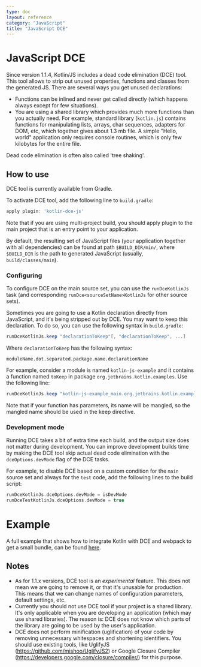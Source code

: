 ```yaml
---
type: doc
layout: reference
category: "JavaScript"
title: "JavaScript DCE"
---
```


# JavaScript DCE

Since version 1.1.4, Kotlin/JS includes a dead code elimination (DCE) tool.
This tool allows to strip out unused properties, functions and classes from the generated JS.
There are several ways you get unused declarations:

* Functions can be inlined and never get called directly (which happens always except for few situations).
* You are using a shared library which provides much more functions than you actually need.
  For example, standard library (`kotlin.js`) contains functions for manipulating lists, arrays, char sequences,
  adapters for DOM, etc, which together gives about 1.3 mb file. A simple "Hello, world" application only requires
  console routines, which is only few kilobytes for the entire file.

Dead code elimination is often also called 'tree shaking'.


## How to use

DCE tool is currently available from Gradle.

To activate DCE tool, add the following line to `build.gradle`:

``` groovy
apply plugin: 'kotlin-dce-js'
```

Note that if you are using multi-project build, you should apply plugin to the main project that is an entry point to your application.

By default, the resulting set of JavaScript files (your application together with all dependencies) 
can be found at path `$BUILD_DIR/min/`, where `$BUILD_DIR` is the path to generated JavaScript
(usually, `build/classes/main`).


### Configuring

To configure DCE on the main source set, you can use the `runDceKotlinJs` task 
(and corresponding `runDce<sourceSetName>KotlinJs` for other source sets).

Sometimes you are going to use a Kotlin declaration directly from JavaScript, and it's being stripped out by DCE. 
You may want to keep this declaration. To do so, you can use the following syntax in `build.gradle`:

``` groovy
runDceKotlinJs.keep "declarationToKeep"[, "declarationToKeep", ...]
```

Where `declarationToKeep` has the following syntax:

```
moduleName.dot.separated.package.name.declarationName
```

For example, consider a module is named `kotlin-js-example` and it contains a function named `toKeep` 
in package `org.jetbrains.kotlin.examples`. Use the following line:

``` groovy
runDceKotlinJs.keep "kotlin-js-example_main.org.jetbrains.kotlin.examples.toKeep"
```

Note that if your function has parameters, its name will be mangled, so the mangled name should be used in the keep directive.

### Development mode

Running DCE takes a bit of extra time each build, and the output size does not matter during development. You can improve development builds time by making the DCE tool skip actual dead code elimination with the `dceOptions.devMode` flag of the DCE tasks.

For example, to disable DCE based on a custom condition for the `main` source set and always for the `test` code, add the following lines to the build script:

```groovy
runDceKotlinJs.dceOptions.devMode = isDevMode
runDceTestKotlinJs.dceOptions.devMode = true 
```
# Example

A full example that shows how to integrate Kotlin with DCE and webpack to get a small bundle,
can be found [here](https://github.com/JetBrains/kotlin-examples/tree/master/gradle/js-dce).


## Notes

* As for 1.1.x versions, DCE tool is an *experimental* feature.
 This does not mean we are going to remove it, or that it's unusable for production.
  This means that we can change names of configuration parameters, default settings, etc.
* Currently you should not use DCE tool if your project is a shared library.
  It's only applicable when you are developing an application (which may use shared libraries).
   The reason is: DCE does not know which parts of the library are going to be used by the user's application.
* DCE does not perform minification (uglification) of your code by removing unnecessary whitespaces and shortening identifiers.
  You should use existing tools, like UglifyJS (https://github.com/mishoo/UglifyJS2) 
  or Google Closure Compiler (https://developers.google.com/closure/compiler/) for this purpose.
